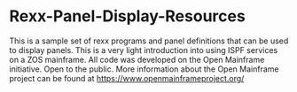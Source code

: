 # Rexx-Panel-Display-Resources
This is a sample set of rexx programs and panel definitions that can be used to display panels. This is a very light introduction into using ISPF services on a ZOS mainframe. All code was developed on the Open Mainframe initiative. Open to the public. More information about the Open Mainframe project can be found at https://www.openmainframeproject.org/
